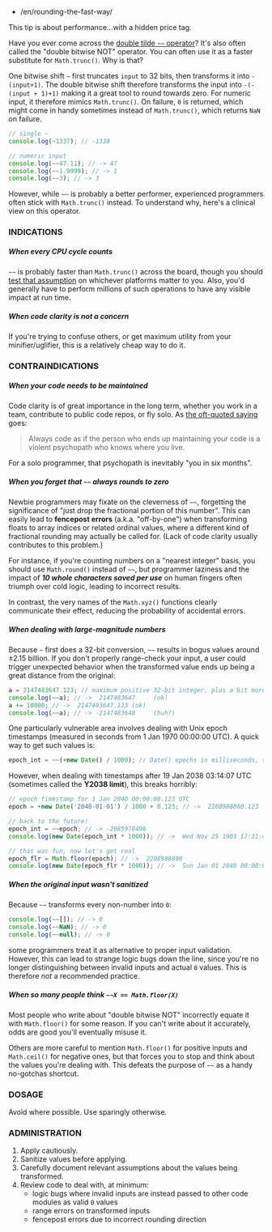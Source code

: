 
-   /en/rounding-the-fast-way/

This tip is about performance...with a hidden price tag.

Have you ever come across the [double tilde `~~` operator](http://stackoverflow.com/questions/5971645/what-is-the-double-tilde-operator-in-javascript)? It's also often called the "double bitwise NOT" operator. You can often use it as a faster substitute for `Math.trunc()`. Why is that?

One bitwise shift `~` first truncates `input` to 32 bits, then transforms it into `-(input+1)`. The double bitwise shift therefore transforms the input into `-(-(input + 1)+1)` making it a great tool to round towards zero. For numeric input, it therefore mimics `Math.trunc()`. On failure, `0` is returned, which might come in handy sometimes instead of `Math.trunc()`, which returns `NaN` on failure.

```js
// single ~
console.log(~1337); // -1338

// numeric input
console.log(~~47.11); // -> 47
console.log(~~1.9999); // -> 1
console.log(~~3); // -> 3
```

However, while `~~` is probably a better performer, experienced programmers often stick with `Math.trunc()` instead. To understand why, here's a clinical view on this operator.

### INDICATIONS

##### When every CPU cycle counts

`~~` is probably faster than `Math.trunc()` across the board, though you should [test that assumption](https://jsperf.com/jsfvsbitnot/10) on whichever platforms matter to you. Also, you'd generally have to perform millions of such operations to have any visible impact at run time.

##### When code clarity is not a concern

If you're trying to confuse others, or get maximum utility from your minifier/uglifier, this is a relatively cheap way to do it.

### CONTRAINDICATIONS

##### When your code needs to be maintained

Code clarity is of great importance in the long term, whether you work in a team, contribute to public code repos, or fly solo. As [the oft-quoted saying](http://c2.com/cgi/wiki?CodeForTheMaintainer) goes:

> Always code as if the person who ends up maintaining your code is a violent psychopath who knows where you live.

For a solo programmer, that psychopath is inevitably "you in six months".

##### When you forget that `~~` always rounds to zero

Newbie programmers may fixate on the cleverness of `~~`, forgetting the significance of "just drop the fractional portion of this number". This can easily lead to **fencepost errors** (a.k.a. "off-by-one") when transforming floats to array indices or related ordinal values, where a different kind of fractional rounding may actually be called for. (Lack of code clarity usually contributes to this problem.)

For instance, if you're counting numbers on a "nearest integer" basis, you should use `Math.round()` instead of `~~`, but programmer laziness and the impact of **_10 whole characters saved per use_** on human fingers often triumph over cold logic, leading to incorrect results.

In contrast, the very names of the `Math.xyz()` functions clearly communicate their effect, reducing the probability of accidental errors.

##### When dealing with large-magnitude numbers

Because `~` first does a 32-bit conversion, `~~` results in bogus values around &plusmn;2.15 billion. If you don't properly range-check your input, a user could trigger unexpected behavior when the transformed value ends up being a great distance from the original:

```js
a = 2147483647.123; // maximum positive 32-bit integer, plus a bit more
console.log(~~a); // ->  2147483647     (ok)
a += 10000; // ->  2147493647.123 (ok)
console.log(~~a); // -> -2147483648     (huh?)
```

One particularly vulnerable area involves dealing with Unix epoch timestamps (measured in seconds from 1 Jan 1970 00:00:00 UTC). A quick way to get such values is:

```js
epoch_int = ~~(+new Date() / 1000); // Date() epochs in milliseconds, so we scale accordingly
```

However, when dealing with timestamps after 19 Jan 2038 03:14:07 UTC (sometimes called the **Y2038 limit**), this breaks horribly:

```js
// epoch timestamp for 1 Jan 2040 00:00:00.123 UTC
epoch = +new Date('2040-01-01') / 1000 + 0.123; // ->  2208988800.123

// back to the future!
epoch_int = ~~epoch; // -> -2085978496
console.log(new Date(epoch_int * 1000)); // ->  Wed Nov 25 1903 17:31:44 UTC

// that was fun, now let's get real
epoch_flr = Math.floor(epoch); // ->  2208988800
console.log(new Date(epoch_flr * 1000)); // ->  Sun Jan 01 2040 00:00:00 UTC
```

##### When the original input wasn't sanitized

Because `~~` transforms every non-number into `0`:

```js
console.log(~~[]); // -> 0
console.log(~~NaN); // -> 0
console.log(~~null); // -> 0
```

some programmers treat it as alternative to proper input validation. However, this can lead to strange logic bugs down the line, since you're no longer distinguishing between invalid inputs and actual `0` values. This is therefore _not_ a recommended practice.

##### When so many people think `~~X == Math.floor(X)`

Most people who write about "double bitwise NOT" incorrectly equate it with `Math.floor()` for some reason. If you can't write about it accurately, odds are good you'll eventually misuse it.

Others are more careful to mention `Math.floor()` for positive inputs and `Math.ceil()` for negative ones, but that forces you to stop and think about the values you're dealing with. This defeats the purpose of `~~` as a handy no-gotchas shortcut.

### DOSAGE

Avoid where possible. Use sparingly otherwise.

### ADMINISTRATION

1. Apply cautiously.
2. Sanitize values before applying.
3. Carefully document relevant assumptions about the values being transformed.
4. Review code to deal with, at minimum:
    - logic bugs where invalid inputs are instead passed to other code modules as valid `0` values
    - range errors on transformed inputs
    - fencepost errors due to incorrect rounding direction
